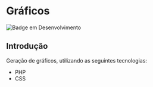 # Gráficos

![Badge em Desenvolvimento](https://img.shields.io/static/v1?label=STATUS&message=FINALIZADO&color=GREEN&style=for-the-badge)

## Introdução
Geração de gráficos, utilizando as seguintes tecnologias:
* PHP
* CSS
